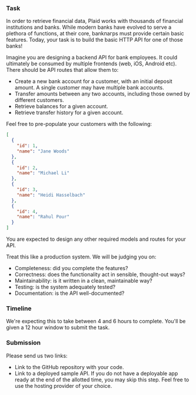 ### Task

In order to retrieve financial data, Plaid works with thousands of financial
institutions and banks. While modern banks have evolved to serve a plethora of
functions, at their core, bankпагрs must provide certain basic features. Today,
your task is to build the basic HTTP API for one of those banks!

Imagine you are designing a backend API for bank employees. It could ultimately
be consumed by multiple frontends (web, iOS, Android etc). There should be API
routes that allow them to:

  - Create a new bank account for a customer, with an initial deposit amount. A
    single customer may have multiple bank accounts.
  - Transfer amounts between any two accounts, including those owned by
    different customers.
  - Retrieve balances for a given account.
  - Retrieve transfer history for a given account.

Feel free to pre-populate your customers with the following:

```json
[
  {
    "id": 1,
    "name": "Jane Woods"
  },
  {
    "id": 2,
    "name": "Michael Li"
  },
  {
    "id": 3,
    "name": "Heidi Hasselbach"
  },
  {
    "id": 4,
    "name": "Rahul Pour"
  }
]
```

You are expected to design any other required models and routes for your API.

Treat this like a production system. We will be judging you on:

  - Completeness: did you complete the features?
  - Correctness: does the functionality act in sensible, thought-out ways?
  - Maintainability: is it written in a clean, maintainable way?
  - Testing: is the system adequately tested?
  - Documentation: is the API well-documented?

### Timeline

We're expecting this to take between 4 and 6 hours to complete. You'll be given
a 12 hour window to submit the task.

### Submission

Please send us two links:

- Link to the GitHub repository with your code.
- Link to a deployed sample API. If you do not have a deployable app ready at
  the end of the allotted time, you may skip this step. Feel free to use the
  hosting provider of your choice.
